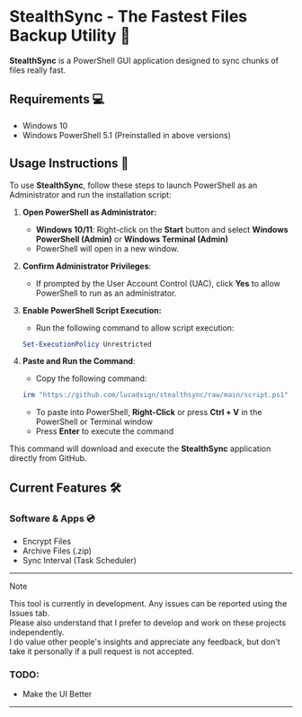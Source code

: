 # StealthSync - The Fastest Files Backup Utility 🚀

**StealthSync** is a PowerShell GUI application designed to sync chunks of files really fast.



## Requirements 💻
- Windows 10
- Windows PowerShell 5.1 (Preinstalled in above versions)

## Usage Instructions 📜
To use **StealthSync**, follow these steps to launch PowerShell as an Administrator and run the installation script:

1. **Open PowerShell as Administrator:**
   - **Windows 10/11**: Right-click on the **Start** button and select **Windows PowerShell (Admin)** or **Windows Terminal (Admin)**
   - PowerShell will open in a new window.

2. **Confirm Administrator Privileges**: 
   - If prompted by the User Account Control (UAC), click **Yes** to allow PowerShell to run as an administrator.

3. **Enable PowerShell Script Execution:**
   - Run the following command to allow script execution:
   ```powershell
   Set-ExecutionPolicy Unrestricted
   ```

4. **Paste and Run the Command**:
   - Copy the following command:
   ```powershell
   irm "https://github.com/lucadsign/stealthsync/raw/main/script.ps1" | iex
   ```
   - To paste into PowerShell, **Right-Click** or press **Ctrl + V** in the PowerShell or Terminal window
   - Press **Enter** to execute the command

This command will download and execute the **StealthSync** application directly from GitHub.

## Current Features 🛠️

### Software & Apps 💿
- Encrypt Files
- Archive Files (.zip)
- Sync Interval (Task Scheduler)

---
> [!NOTE]
> This tool is currently in development. Any issues can be reported using the Issues tab.<br>
> Please also understand that I prefer to develop and work on these projects independently.<br>I do value other people's insights and appreciate any feedback, but don't take it personally if a pull request is not accepted.

### TODO:
- Make the UI Better
---

